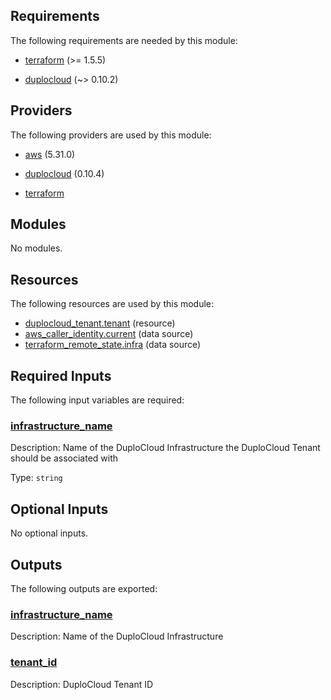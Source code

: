 ## Requirements

The following requirements are needed by this module:

- <a name="requirement_terraform"></a> [terraform](#requirement\_terraform) (>= 1.5.5)

- <a name="requirement_duplocloud"></a> [duplocloud](#requirement\_duplocloud) (~> 0.10.2)

## Providers

The following providers are used by this module:

- <a name="provider_aws"></a> [aws](#provider\_aws) (5.31.0)

- <a name="provider_duplocloud"></a> [duplocloud](#provider\_duplocloud) (0.10.4)

- <a name="provider_terraform"></a> [terraform](#provider\_terraform)

## Modules

No modules.

## Resources

The following resources are used by this module:

- [duplocloud_tenant.tenant](https://registry.terraform.io/providers/duplocloud/duplocloud/latest/docs/resources/tenant) (resource)
- [aws_caller_identity.current](https://registry.terraform.io/providers/hashicorp/aws/latest/docs/data-sources/caller_identity) (data source)
- [terraform_remote_state.infra](https://registry.terraform.io/providers/hashicorp/terraform/latest/docs/data-sources/remote_state) (data source)

## Required Inputs

The following input variables are required:

### <a name="input_infrastructure_name"></a> [infrastructure\_name](#input\_infrastructure\_name)

Description: Name of the DuploCloud Infrastructure the DuploCloud Tenant should be associated with

Type: `string`

## Optional Inputs

No optional inputs.

## Outputs

The following outputs are exported:

### <a name="output_infrastructure_name"></a> [infrastructure\_name](#output\_infrastructure\_name)

Description: Name of the DuploCloud Infrastructure

### <a name="output_tenant_id"></a> [tenant\_id](#output\_tenant\_id)

Description: DuploCloud Tenant ID

